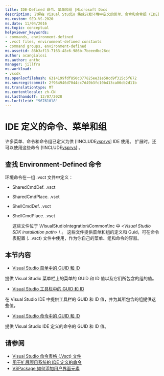 ```yaml
---
title: IDE-Defined 命令、菜单和组 |Microsoft Docs
description: 了解在 Visual Studio 集成开发环境中定义的菜单、命令和命令组 (IDE) 。
ms.custom: SEO-VS-2020
ms.date: 11/04/2016
ms.topic: conceptual
helpviewer_keywords:
- commands, environment-defined
- .vsct files, environment-defined constants
- command groups, environment-defined
ms.assetid: 86b3af13-7163-48c6-986b-7beeedbc26cc
author: acangialosi
ms.author: anthc
manager: jillfra
ms.workload:
- vssdk
ms.openlocfilehash: 6314199fdf850c377825ee31e58cd9f315c5f672
ms.sourcegitcommit: 2f964946d7044cc7d49b3fc10b413ca06cb2d11b
ms.translationtype: MT
ms.contentlocale: zh-CN
ms.lasthandoff: 12/07/2020
ms.locfileid: "96761018"
---
```

# <a name="ide-defined-commands-menus-and-groups"></a>IDE 定义的命令、菜单和组
许多菜单、命令和命令组已定义为供 [!INCLUDE[vsprvs](../../code-quality/includes/vsprvs_md.md)] IDE 使用。 扩展时，还可以使用这些命令 [!INCLUDE[vsprvs](../../code-quality/includes/vsprvs_md.md)] 。

## <a name="finding-environment-defined-commands"></a>查找 Environment-Defined 命令
 环境命令在一组 .vsct 文件中定义：

- SharedCmdDef. .vsct

- SharedCmdPlace. .vsct

- ShellCmdDef. .vsct

- ShellCmdPlace. .vsct

  这些文件位于 \VisualStudioIntegration\Common\Inc 中 *\<Visual Studio SDK installation path>* \\ 。 这些文件提供菜单和组的定义和 Guid，可在命令表配置 (. .vsct) 文件中使用，作为你自己的菜单、组和命令的容器。

## <a name="in-this-section"></a>本节内容
- [Visual Studio 菜单中的 GUID 和 ID](../../extensibility/internals/guids-and-ids-of-visual-studio-menus.md)

 提供 Visual Studio 菜单栏上的菜单的 GUID 和 ID 值以及它们所包含的组的值。

- [Visual Studio 工具栏中的 GUID 和 ID](../../extensibility/internals/guids-and-ids-of-visual-studio-toolbars.md)

 在 Visual Studio IDE 中提供工具栏的 GUID 和 ID 值，并为其所包含的组提供这些值。

- [Visual Studio 命令中的 GUID 和 ID](../../extensibility/internals/guids-and-ids-of-visual-studio-commands.md)

 提供 Visual Studio IDE 定义的命令的 GUID 和 ID 值。

## <a name="see-also"></a>请参阅
- [Visual Studio 命令表格 (.Vsct) 文件](../../extensibility/internals/visual-studio-command-table-dot-vsct-files.md)
- [用于扩展项目系统的 IDE 定义的命令](../../extensibility/internals/ide-defined-commands-for-extending-project-systems.md)
- [VSPackage 如何添加用户界面元素](../../extensibility/internals/how-vspackages-add-user-interface-elements.md)
